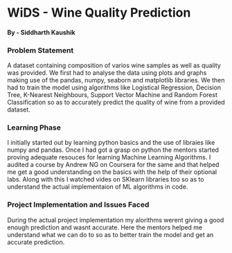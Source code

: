 # **WiDS - Wine Quality Prediction**
#### By - Siddharth Kaushik

### __Problem Statement__
A dataset containing composition of varios wine samples as well as quality was provided. We first had to analyse the data using plots and graphs making use of the pandas, numpy, seaborn and matplotlib libraries. We then had to train the model using algorithms like Logistical Regression, Decision Tree, K-Nearest Neighbours, Support Vector Machine and Random Forest Classification so as to accurately predict the quality of wine from a provided dataset.

### __Learning Phase__
I initially started out by learning python basics and the use of libraies like numpy and pandas.
Once I had got a grasp on python the mentors started proving adequate resouces for learning Machine Learning Algorithms. I audited a course by Andrew NG on Coursera for the same and that helped me get a good understanding on the basics with the help of their optional labs. Along with this I watched vides on SKlearn libraries too so as to understand the actual implementaion of ML algorithms in code.

### __Project Implementation and Issues Faced__
During the actual project implementation my alorithms werent giving a good enough prediction and wasnt accurate. Here the mentors helped me understand what we can do to so as to better train the model and get an accurate prediction.
